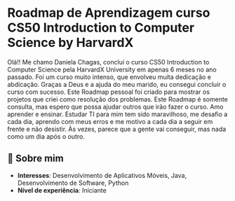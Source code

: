 # Roadmap de Aprendizagem curso CS50 Introduction to Computer Science by HarvardX

Olá!! Me chamo Daniela Chagas, concluí o curso CS50 Introduction to Computer Science pela HarvardX University em apenas 6 meses no ano passado. Foi um curso muito intenso, que envolveu muita dedicação e abdicação. Graças a Deus e a ajuda do meu marido, eu consegui concluir o curso com sucesso. Este Roadmap pessoal foi criado para mostrar os projetos que criei como resolução dos problemas. Este Roadmap é somente consulta, mas espero que possa ajudar outros que irão fazer o curso. Amo aprender e ensinar. Estudar TI para mim tem sido maravilhoso, me desafio a cada dia, aprendo com meus erros e me motivo a cada dia a seguir em frente e não desistir. Às vezes, parece que a gente vai conseguir, mas nada como um dia após o outro.

## 🚀 Sobre mim
* **Interesses**: Desenvolvimento de Aplicativos Móveis, Java, Desenvolvimento de Software, Python
* **Nível de experiência**: Iniciante
